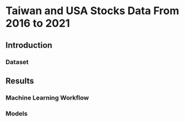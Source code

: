# Taiwan and USA Stocks Data From 2016 to 2021
## Introduction
### Dataset
## Results
### Machine Learning Workflow
### Models
